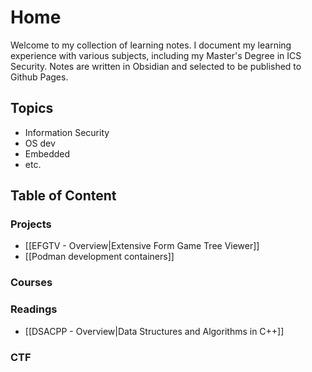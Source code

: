 # Home
Welcome to my collection of learning notes.
I document my learning experience with various subjects, including my Master's Degree in ICS Security.
Notes are written in Obsidian and selected to be published to Github Pages.

## Topics
- Information Security
- OS dev
- Embedded
- etc.

## Table of Content
### Projects
- [[EFGTV - Overview|Extensive Form Game Tree Viewer]]
- [[Podman development containers]]

### Courses

### Readings
- [[DSACPP - Overview|Data Structures and Algorithms in C++]]

### CTF